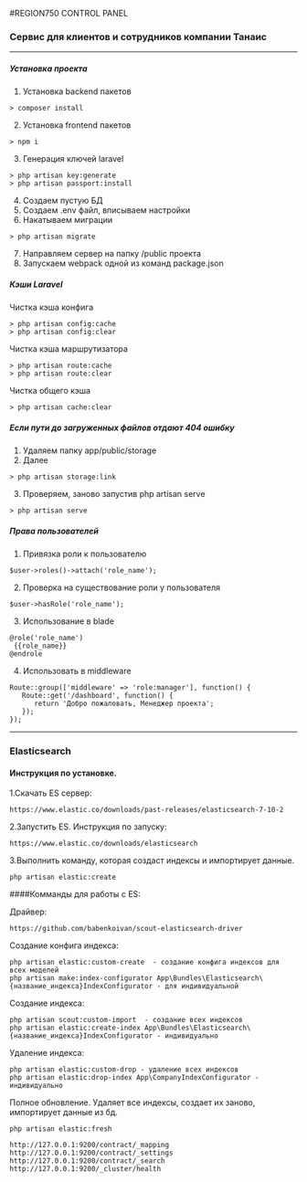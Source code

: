 #REGION750 CONTROL PANEL

### Сервис для клиентов и сотрудников компании Танаис

---

##### Установка проекта

1. Установка backend пакетов
```
> composer install
```  
2. Установка frontend пакетов
```
> npm i
```  
3. Генерация ключей laravel
```
> php artisan key:generate
> php artisan passport:install
```
4. Создаем пустую БД
5. Создаем .env файл, вписываем настройки
6. Накатываем миграции
```
> php artisan migrate
```
7. Направляем сервер на папку /public проекта
8. Запускаем webpack одной из команд package.json


##### Кэши Laravel

Чистка кэша конфига
```
> php artisan config:cache  
> php artisan config:clear  
```    

Чистка кэша маршрутизатора  
```
> php artisan route:cache  
> php artisan route:clear  
```    

Чистка общего кэша  
```
> php artisan cache:clear  
```    

##### Если пути до загруженных файлов отдают 404 ошибку

1. Удаляем папку app/public/storage
2. Далее 
```
> php artisan storage:link  
```    
3. Проверяем, заново запустив php artisan serve
```
> php artisan serve  
```

##### Права пользователей
1. Привязка роли к пользователю
```
$user->roles()->attach('role_name');
```
2. Проверка на существование роли у пользователя
```
$user->hasRole('role_name');
```
3. Использование в blade
```
@role('role_name')
 {{role_name}}
@endrole 
```
4. Использовать в middleware
```
Route::group(['middleware' => 'role:manager'], function() {
   Route::get('/dashboard', function() {
      return 'Добро пожаловать, Менеджер проекта';
   });
});
```

--------------------------------------------------------------------------------------------

### Elasticsearch

#### Инструкция по установке.
1.Скачать ES сервер:
````
https://www.elastic.co/downloads/past-releases/elasticsearch-7-10-2
````

2.Запустить ES. Инструкция по запуску:
````
https://www.elastic.co/downloads/elasticsearch
````

3.Выполнить команду, которая создаст индексы и импортирует данные. 
```
php artisan elastic:create 
```

####Комманды для работы с ES: 

Драйвер:
````
https://github.com/babenkoivan/scout-elasticsearch-driver
````

Создание конфига индекса:
````
php artisan elastic:custom-create  - создание конфига индексов для всех моделей
php artisan make:index-configurator App\Bundles\Elasticsearch\{название_индекса}IndexConfigurator - для индивидуальной
````

Создание индекса:
```
php artisan scout:custom-import  - создание всех индексов
php artisan elastic:create-index App\Bundles\Elasticsearch\{название_индекса}IndexConfigurator - индивидуально
```

Удаление индекса:
```
php artisan elastic:custom-drop - удаление всех индексов
php artisan elastic:drop-index App\CompanyIndexConfigurator - индивидуально
```

Полное обновление. Удаляет все индексы, создает их заново, импортирует данные из бд.
```
php artisan elastic:fresh 
```

```
http://127.0.0.1:9200/contract/_mapping
http://127.0.0.1:9200/contract/_settings
http://127.0.0.1:9200/contract/_search
http://127.0.0.1:9200/_cluster/health
```
